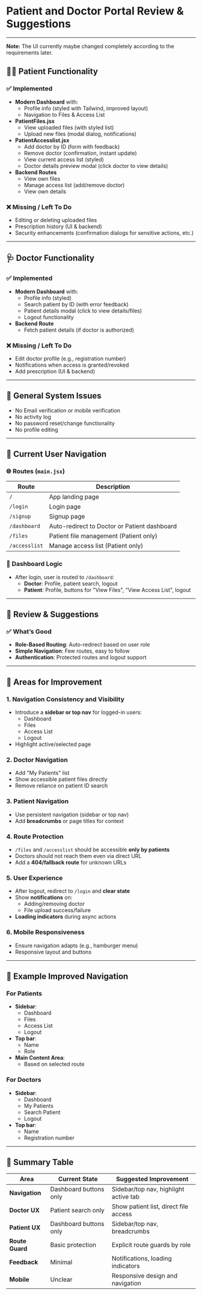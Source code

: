 # Patient and Doctor Portal Review & Suggestions

---

**Note:** The UI currently maybe changed completely according to the requirements later. 

## 🧑‍⚕️ Patient Functionality

### ✅ Implemented
- **Modern Dashboard** with:
  - Profile info (styled with Tailwind, improved layout)
  - Navigation to Files & Access List
- **PatientFiles.jsx**
  - View uploaded files (with styled list)
  - Upload new files (modal dialog, notifications)
- **PatientAccesslist.jsx**
  - Add doctor by ID (form with feedback)
  - Remove doctor (confirmation, instant update)
  - View current access list (styled)
  - Doctor details preview modal (click doctor to view details)
- **Backend Routes**
  - View own files
  - Manage access list (add/remove doctor)
  - View own details

### ❌ Missing / Left To Do
- Editing or deleting uploaded files
- Prescription history (UI & backend)
- Security enhancements (confirmation dialogs for sensitive actions, etc.)

---

## 🩺 Doctor Functionality

### ✅ Implemented
- **Modern Dashboard** with:
  - Profile info (styled)
  - Search patient by ID (with error feedback)
  - Patient details modal (click to view details/files)
  - Logout functionality
- **Backend Route**
  - Fetch patient details (if doctor is authorized)

### ❌ Missing / Left To Do
- Edit doctor profile (e.g., registration number)
- Notifications when access is granted/revoked
- Add prescription (UI & backend)

---

## 🔐 General System Issues
- No Email verification or mobile verification
- No activity log
- No password reset/change functionality
- No profile editing

---

## 🧭 Current User Navigation

### 🌐 Routes (`main.jsx`)
| Route        | Description                                     |
|--------------|-------------------------------------------------|
| `/`          | App landing page                                |
| `/login`     | Login page                                      |
| `/signup`    | Signup page                                     |
| `/dashboard` | Auto-redirect to Doctor or Patient dashboard    |
| `/files`     | Patient file management (Patient only)          |
| `/accesslist`| Manage access list (Patient only)               |

### 🎯 Dashboard Logic
- After login, user is routed to `/dashboard`:
  - **Doctor**: Profile, patient search, logout
  - **Patient**: Profile, buttons for "View Files", "View Access List", logout

---

## 🧩 Review & Suggestions

### ✅ What’s Good
- **Role-Based Routing**: Auto-redirect based on user role
- **Simple Navigation**: Few routes, easy to follow
- **Authentication**: Protected routes and logout support

---

## 🔧 Areas for Improvement

### 1. Navigation Consistency and Visibility
- Introduce a **sidebar or top nav** for logged-in users:
  - Dashboard
  - Files
  - Access List
  - Logout
- Highlight active/selected page

### 2. Doctor Navigation
- Add "My Patients" list
- Show accessible patient files directly
- Remove reliance on patient ID search

### 3. Patient Navigation
- Use persistent navigation (sidebar or top nav)
- Add **breadcrumbs** or page titles for context

### 4. Route Protection
- `/files` and `/accesslist` should be accessible **only by patients**
- Doctors should not reach them even via direct URL
- Add a **404/fallback route** for unknown URLs

### 5. User Experience
- After logout, redirect to `/login` and **clear state**
- Show **notifications** on:
  - Adding/removing doctor
  - File upload success/failure
- **Loading indicators** during async actions

### 6. Mobile Responsiveness
- Ensure navigation adapts (e.g., hamburger menu)
- Responsive layout and buttons

---

## 🧪 Example Improved Navigation

### For Patients
- **Sidebar**:
  - Dashboard
  - Files
  - Access List
  - Logout
- **Top bar**:
  - Name
  - Role
- **Main Content Area**:
  - Based on selected route

### For Doctors
- **Sidebar**:
  - Dashboard
  - My Patients
  - Search Patient
  - Logout
- **Top bar**:
  - Name
  - Registration number

---

## 🧾 Summary Table

| Area           | Current State                 | Suggested Improvement                                |
|----------------|-------------------------------|------------------------------------------------------|
| **Navigation** | Dashboard buttons only        | Sidebar/top nav, highlight active tab               |
| **Doctor UX**  | Patient search only           | Show patient list, direct file access               |
| **Patient UX** | Dashboard buttons only        | Sidebar/top nav, breadcrumbs                        |
| **Route Guard**| Basic protection              | Explicit route guards by role                       |
| **Feedback**   | Minimal                       | Notifications, loading indicators                   |
| **Mobile**     | Unclear                       | Responsive design and navigation                    |
